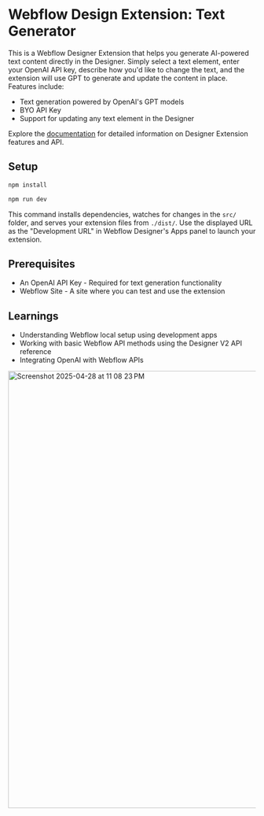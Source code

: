 # Webflow Design Extension: Text Generator

This is a Webflow Designer Extension that helps you generate AI-powered text content directly in the Designer. Simply select a text element, enter your OpenAI API key, describe how you'd like to change the text, and the extension will use GPT to generate and update the content in place. Features include:

- Text generation powered by OpenAI's GPT models
- BYO API Key
- Support for updating any text element in the Designer

Explore the [documentation](https://developers.webflow.com/designer/reference/introduction) for detailed information on Designer Extension features and API.

## Setup

```bash
npm install
```

```bash
npm run dev
```

This command installs dependencies, watches for changes in the `src/` folder, and serves your extension files from `./dist/`. Use the displayed URL as the "Development URL" in Webflow Designer's Apps panel to launch your extension.

## Prerequisites

- An OpenAI API Key - Required for text generation functionality
- Webflow Site - A site where you can test and use the extension

## Learnings
- Understanding Webflow local setup using development apps
- Working with basic Webflow API methods using the Designer V2 API reference
- Integrating OpenAI with Webflow APIs

<img width="889" alt="Screenshot 2025-04-28 at 11 08 23 PM" src="https://github.com/user-attachments/assets/b0f25542-a4c6-4091-99e0-24046992158b" />

